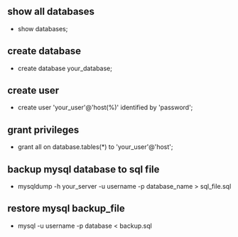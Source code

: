 ## show all databases 
- show databases;

## create database
- create database your_database;

## create user
- create user 'your_user'@'host(%)' identified by 'password';

## grant privileges
- grant all on database.tables(*) to 'your_user'@'host';

## backup mysql database to sql file
- mysqldump -h your_server -u username -p database_name > sql_file.sql

## restore mysql backup_file
- mysql -u username -p database < backup.sql

